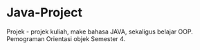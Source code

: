 # Java-Project

Projek - projek kuliah, make bahasa JAVA, sekaligus belajar OOP. 
Pemograman Orientasi objek 
Semester 4. 
